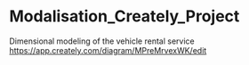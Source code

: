 # Modalisation_Creately_Project
Dimensional modeling of the vehicle rental service
https://app.creately.com/diagram/MPreMrvexWK/edit
